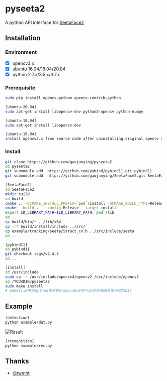 # pyseeta2

A python API interface for [SeetaFace2](https://github.com/seetafaceengine/SeetaFace2)

## Installation
### Environment
   * [x] opencv3.x
   * [x] ubuntu 16.04/18.04/20.04
   * [x] python 2.7.x/3.5.x/3.7.x
### Prerequisite
```bash
sudo pip install opencv-python opencv-contrib-python

[ubuntu-20.04]
sudo apt-get install libopencv-dev python3-opencv python-numpy

[ubuntu-18.04]
sudo apt-get install libopencv-dev

[ubuntu-16.04]
install opencv3.x from source code after uninstalling original opencv 2.4.x if exists.
```
### Install

``` bash
git clone https://github.com/gaojunying/pyseeta2
cd pyseeta2
git submodule add  https://github.com/pybind/pybind11.git pybind11
git submodule add  https://github.com/gaojunying/SeetaFace2.git SeetaFace2

[SeetaFace2]
cd SeetaFace2
mkdir build
cd build
cmake .. -DCMAKE_INSTALL_PREFIX=`pwd`/install -DCMAKE_BUILD_TYPE=Release -DBUILD_EXAMPLE=OFF # 如果有 OpenCV，则设置为 ON
cmake --build .  --config Release --target install
export LD_LIBRARY_PATH=$LD_LIBRARY_PATH:`pwd`/lib
cd ..
cp build/bin/* ../lib/x64
cp -rf build/install/include ../src/
cp example/tracking/seeta/Struct_cv.h ../src/include/seeta
cd ..

[pybind11]
cd pybind11
git checkout tags/v2.4.3
cd ..

[install]
cd /usr/include
sudo cp -r /usr/include/opencv4/opencv2 /usr/include/opencv2
cd /YOURDIR/pyseeta2
sudo make install
# makefile中的python命令在anaconda环境下必须写明确具体环境的dir
```

## Example
```bash
[detection]
python example/det.py
```
![Result](https://github.com/gaojunying/pyseeta2/blob/master/examples/example1_result.jpg)
```bash
[recognition]
python example/rec.py
```
## Thanks
- [@twmht](https://github.com/twmht/python-seetaface2)
